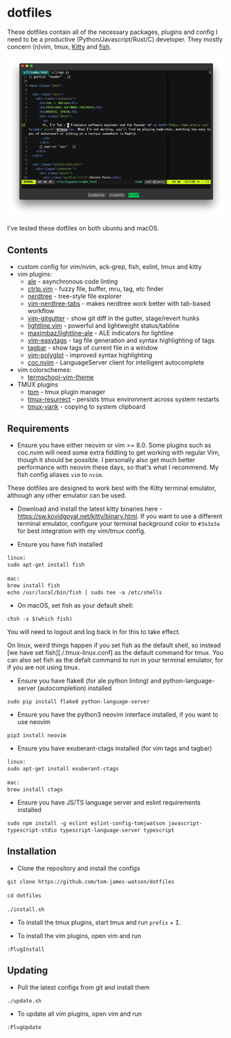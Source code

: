 # dotfiles

These dotfiles contain all of the necessary packages, plugins and config I need to be a productive (Python/Javascript/Rust/C) developer. They mostly concern (n)vim, tmux, [Kitty](https://sw.kovidgoyal.net/kitty) and [fish](https://fishshell.com/).

![my setup](./screenshot.png)

I've tested these dotfiles on both ubuntu and macOS.

## Contents

- custom config for vim/nvim, ack-grep, fish, eslint, tmux and kitty
- vim plugins:
  - [ale](https://github.com/w0rp/ale) - asynchronous code linting
  - [ctrlp.vim](https://github.com/kien/ctrlp.vim) - fuzzy file, buffer, mru, tag, etc finder
  - [nerdtree](https://github.com/scrooloose/nerdtree) - tree-style file explorer
  - [vim-nerdtree-tabs](https://github.com/jistr/vim-nerdtree-tabs) - makes nerdtree work better with tab-based workflow
  - [vim-gitgutter](https://github.com/airblade/vim-gitgutter) - show git diff in the gutter, stage/revert hunks
  - [lightline.vim](https://github.com/itchyny/lightline.vim) - powerful and lightweight status/tabline
  - [maximbaz/lightline-ale](https://github.com/maximbaz/lightline-ale) - ALE indicators for lightline
  - [vim-easytags](https://github.com/xolox/vim-easytags) - tag file generation and syntax highlighting of tags
  - [tagbar](https://github.com/majutsushi/tagbar) - show tags of current file in a window
  - [vim-polyglot](https://github.com/sheerun/vim-polyglot) - improved syntax highlighting
  - [coc.nvim](https://github.com/neoclide/coc.nvim) - LanguageServer client for intelligent autocomplete
- vim colorschemes:
  - [termschool-vim-theme](https://github.com/marcopaganini/termschool-vim-theme)
- TMUX plugins
  - [tpm](https://github.com/tmux-plugins/tpm) - tmux plugin manager
  - [tmux-resurrect](https://github.com/tmux-plugins/tmux-resurrect) - persists tmux environment across system restarts
  - [tmux-yank](https://github.com/tmux-plugins/tmux-yank) - copying to system clipboard

## Requirements

- Ensure you have either neovim or vim >= 8.0. Some plugins such as coc.nvim will need some extra fiddling to get working with regular Vim, though it should be possible. I personally also get much better performance with neovim these days, so that's what I recommend. My fish config aliases `vim` to `nvim`.

These dotfiles are designed to work best with the Kitty terminal emulator, although any other emulator can be used.
- Download and install the latest kitty binaries here - https://sw.kovidgoyal.net/kitty/binary.html. If you want to use a different terminal emulator, configure your terminal background color to `#3a3a3a` for best integration with my vim/tmux config.

- Ensure you have fish installed
```
linux:
sudo apt-get install fish

mac:
brew install fish
echo /usr/local/bin/fish | sudo tee -a /etc/shells
```

- On macOS, set fish as your default shell:
```
chsh -s $(which fish)
```
You will need to logout and log back in for this to take effect.

On linux, weird things happen if you set fish as the default shell, so instead [we have set fish][./.tmux-linux.conf] as the default command for tmux. You can also set fish as the defalt command to run in your terminal emulator, for if you are not using tmux.

- Ensure you have flake8 (for ale python linting) and python-language-server (autocompletion) installed
```
sudo pip install flake8 python-language-server
```

- Ensure you have the python3 neovim interface installed, if you want to use neovim
```
pip3 install neovim
```

- Ensure you have exuberant-ctags installed (for vim tags and tagbar)
```
linux:
sudo apt-get install exuberant-ctags

mac:
brew install ctags
```

- Ensure you have JS/TS language server and eslint requirements installed
```
sudo npm install -g eslint eslint-config-tomjwatson javascript-typescript-stdio typescript-language-server typescript
```

## Installation

- Clone the repository and install the configs
```
git clone https://github.com/tom-james-watson/dotfiles

cd dotfiles

./install.sh
```

- To install the tmux plugins, start tmux and run `prefix` + <kbd>I</kbd>.

- To install the vim plugins, open vim and run
```
:PlugInstall
```

## Updating

- Pull the latest configs from git and install them

```
./update.sh
```

- To update all vim plugins, open vim and run

```
:PlugUpdate
```
